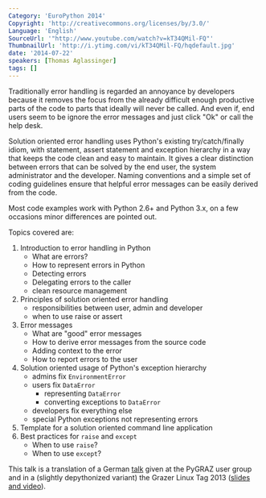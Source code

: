 ```yaml
---
Category: 'EuroPython 2014'
Copyright: 'http://creativecommons.org/licenses/by/3.0/'
Language: 'English'
SourceUrl: '"http://www.youtube.com/watch?v=kT34QMil-FQ"'
ThumbnailUrl: 'http://i.ytimg.com/vi/kT34QMil-FQ/hqdefault.jpg'
date: '2014-07-22'
speakers: [Thomas Aglassinger]
tags: []
---
```

Traditionally error handling is regarded an annoyance by developers because it removes the focus from the already difficult enough productive parts of the code to parts that ideally will never be called. And even if, end users seem to be ignore the error messages and just click "Ok" or call the help desk.

Solution oriented error handling uses Python's existing try/catch/finally idiom, with statement, assert statement and exception hierarchy in a way that keeps the code clean and easy to maintain. It gives a clear distinction between errors that can be solved by the end user, the system administrator and the developer. Naming conventions and a simple set of coding guidelines ensure that helpful error messages can be easily derived from the code.

Most code examples work with Python 2.6+ and Python 3.x, on a few occasions minor differences are pointed out.

Topics covered are:

1. Introduction to error handling in Python
    - What are errors?
    - How to represent errors in Python
    - Detecting errors
    - Delegating errors to the caller
    - clean resource management
2. Principles of solution oriented error handling
    - responsibilities between user, admin and developer
    - when to use raise or assert
3. Error messages
    - What are "good" error messages
    - How to derive error messages from the source code
    - Adding context to the error
    - How to report errors to the user
4. Solution oriented usage of Python's exception hierarchy
    - admins fix `EnvironmentError`
    - users fix `DataError`
        - representing `DataError`
        - converting exceptions to `DataError`
    - developers fix everything else
    - special Python exceptions not representing errors
5. Template for a solution oriented command line application
6. Best practices for `raise` and `except`
    - When to use `raise`?
    - When to use `except`?

This talk is a translation of a German [talk](https://github.com/roskakori/talks/tree/master/pygraz/errorhandling) given at the PyGRAZ user group and in a (slightly depythonized variant) the Grazer Linux Tag 2013 ([slides and video](http://glt13-programm.linuxtage.at/events/198.de.html)).